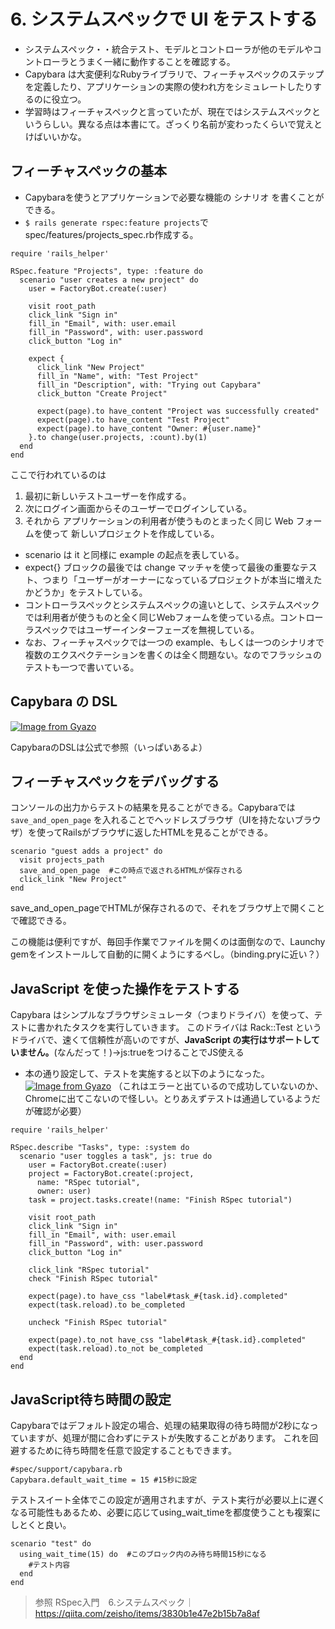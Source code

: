 # 6. システムスペックで UI をテストする
- システムスペック・・統合テスト、モデルとコントローラが他のモデルやコントローラとうまく一緒に動作することを確認する。
- Capybara は大変便利なRubyライブラリで、フィーチャスペックのステップを定義したり、アプリケーションの実際の使われ方をシミュレートしたりするのに役立つ。
- 学習時はフィーチャスペックと言っていたが、現在ではシステムスペックというらしい。異なる点は本書にて。ざっくり名前が変わったくらいで覚えとけばいいかな。
## フィーチャスペックの基本
- Capybaraを使うとアプリケーションで必要な機能の シナリオ を書くことができる。
- ` $ rails generate rspec:feature projects `でspec/features/projects_spec.rb作成する。
```
require 'rails_helper'

RSpec.feature "Projects", type: :feature do
  scenario "user creates a new project" do
    user = FactoryBot.create(:user)

    visit root_path
    click_link "Sign in"
    fill_in "Email", with: user.email
    fill_in "Password", with: user.password
    click_button "Log in"

    expect {
      click_link "New Project"
      fill_in "Name", with: "Test Project"
      fill_in "Description", with: "Trying out Capybara"
      click_button "Create Project"

      expect(page).to have_content "Project was successfully created"
      expect(page).to have_content "Test Project"
      expect(page).to have_content "Owner: #{user.name}"
    }.to change(user.projects, :count).by(1)
  end
end
```
ここで行われているのは
1. 最初に新しいテストユーザーを作成する。
2. 次にログイン画面からそのユーザーでログインしている。
3. それから アプリケーションの利用者が使うものとまったく同じ Web フォームを使って 新しいプロジェクトを作成している。
- scenario は it と同様に example の起点を表している。
- expect{} ブロックの最後では change マッチャを使って最後の重要なテスト、つまり「ユーザーがオーナーになっているプロジェクトが本当に増えたかどうか」をテストしている。
- コントローラスペックとシステムスペックの違いとして、システムスペックでは利用者が使うものと全く同じWebフォームを使っている点。コントローラスペックではユーザーインターフェーズを無視している。
- なお、フィーチャスペックでは一つの example、もしくは一つのシナリオで複数のエクスペクテーションを書くのは全く問題ない。なのでフラッシュのテストも一つで書いている。


## Capybara の DSL
[![Image from Gyazo](https://i.gyazo.com/224ce001bd873ac6b78d3b1e265b800b.png)](https://gyazo.com/224ce001bd873ac6b78d3b1e265b800b)

CapybaraのDSLは公式で参照（いっぱいあるよ）

## フィーチャスペックをデバッグする
コンソールの出力からテストの結果を見ることができる。Capybaraでは`save_and_open_page` を入れることでヘッドレスブラウザ（UIを持たないブラウザ）を使ってRailsがブラウザに返したHTMLを見ることができる。
```
scenario "guest adds a project" do
  visit projects_path
  save_and_open_page  #この時点で返されるHTMLが保存される
  click_link "New Project"
end
```
save_and_open_pageでHTMLが保存されるので、それをブラウザ上で開くことで確認できる。

この機能は便利ですが、毎回手作業でファイルを開くのは面倒なので、Launchy gemをインストールして自動的に開くようにするべし。（binding.pryに近い？）

## JavaScript を使った操作をテストする
Capybara はシンプルなブラウザシミュレータ（つまりドライバ）を使って、テストに書かれたタスクを実行していきます。
このドライバは Rack::Test というドライバで、速くて信頼性が高いのですが、**JavaScript の実行はサポートしていません。**(なんだって！)→js:trueをつけることでJS使える
- 本の通り設定して、テストを実施すると以下のようになった。  
[![Image from Gyazo](https://i.gyazo.com/a5e74ba87236f2a9dd4711eef006ff5c.png)](https://gyazo.com/a5e74ba87236f2a9dd4711eef006ff5c)
（これはエラーと出ているので成功していないのか、Chromeに出てこないので怪しい。とりあえずテストは通過しているようだが確認が必要）

```
require 'rails_helper'

RSpec.describe "Tasks", type: :system do
  scenario "user toggles a task", js: true do
    user = FactoryBot.create(:user)
    project = FactoryBot.create(:project,
      name: "RSpec tutorial",
      owner: user)
    task = project.tasks.create!(name: "Finish RSpec tutorial")

    visit root_path
    click_link "Sign in"
    fill_in "Email", with: user.email
    fill_in "Password", with: user.password
    click_button "Log in"

    click_link "RSpec tutorial"
    check "Finish RSpec tutorial"

    expect(page).to have_css "label#task_#{task.id}.completed"
    expect(task.reload).to be_completed

    uncheck "Finish RSpec tutorial"

    expect(page).to_not have_css "label#task_#{task.id}.completed"
    expect(task.reload).to_not be_completed
  end
end
```

## JavaScript待ち時間の設定
Capybaraではデフォルト設定の場合、処理の結果取得の待ち時間が2秒になっていますが、処理が間に合わずにテストが失敗することがあります。
これを回避するために待ち時間を任意で設定することもできます。
```
#spec/support/capybara.rb
Capybara.default_wait_time = 15 #15秒に設定
```
テストスイート全体でこの設定が適用されますが、テスト実行が必要以上に遅くなる可能性もあるため、必要に応じてusing_wait_timeを都度使うことも複案にしとくと良い。
```
scenario "test" do
  using_wait_time(15) do  #このブロック内のみ待ち時間15秒になる
    #テスト内容
  end
end
```

> 参照
> RSpec入門　6.システムスペック｜https://qiita.com/zeisho/items/3830b1e47e2b15b7a8af
